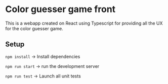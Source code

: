 # Color guesser game front

This is a webapp created on React using Typescript for providing all the UX for the color guesser game.

## Setup

`npm install` -> Install dependencies

`npm run start` -> run the development server

`npm run test` -> Launch all unit tests
